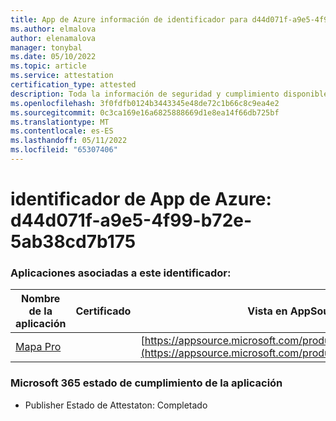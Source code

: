 ```yaml
---
title: App de Azure información de identificador para d44d071f-a9e5-4f99-b72e-5ab38cd7b175
ms.author: elmalova
author: elenamalova
manager: tonybal
ms.date: 05/10/2022
ms.topic: article
ms.service: attestation
certification_type: attested
description: Toda la información de seguridad y cumplimiento disponible para d44d071f-a9e5-4f99-b72e-5ab38cd7b175.
ms.openlocfilehash: 3f0fdfb0124b3443345e48de72c1b66c8c9ea4e2
ms.sourcegitcommit: 0c3ca169e16a6825888669d1e8ea14f66db725bf
ms.translationtype: MT
ms.contentlocale: es-ES
ms.lasthandoff: 05/11/2022
ms.locfileid: "65307406"
---
```

# <a name="azure-app-id-d44d071f-a9e5-4f99-b72e-5ab38cd7b175"></a>identificador de App de Azure: d44d071f-a9e5-4f99-b72e-5ab38cd7b175


### <a name="apps-associated-with-this-id"></a>Aplicaciones asociadas a este identificador:
| **Nombre de la aplicación** | **Certificado** | **Vista en AppSource** |
|--------------|---------------|-----------------------|
| [Mapa Pro](../forward/WA200003434.md) |  | [https://appsource.microsoft.com/product/office/WA200003434](https://appsource.microsoft.com/product/office/WA200003434) |

### <a name="microsoft-365-app-compliance-status"></a>Microsoft 365 estado de cumplimiento de la aplicación
- Publisher Estado de Attestaton: Completado
